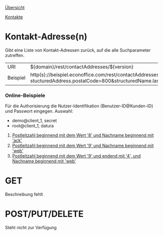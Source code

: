 [Übersicht](../..)

[Kontakte](../)

# Kontakt-Adresse(n)
Gibt eine Liste von Kontakt-Adressen zurück, auf die alle Suchparameter zutreffen.

<table>
<tr><td>URI</td><td>${domain}/rest/contactAddresses/${version}</td></tr>
<tr><td>Beispiel</td><td>http(s)://beispiel.econoffice.com/rest/contactAddresses/1?stucturedAddress.postalCode=800&structuredName.lastname=Me</td></tr>
</table>

### Online-Beispiele

Für die Authorisierung die Nutzer-Identifikation (Benutzer-ID@Kunden-ID) und Passwort eingegen. Auswahl:

- demo@client_1, secret
- root@client_1, datura

1. [Postleitzahl beginnend mit dem Wert '8' und Nachname beginnend mit 'ack'](http://dws.econoffice.ch/rest/contactAddresses/1?structuredAddress.postalCode=8&structuredName.lastname=Ack)
2. [Postleitzahl beginnend mit dem Wert '9' und Nachname beginnend mit 'web'](http://dws.econoffice.ch/rest/contactAddresses/1?structuredAddress.postalCode=9__4&structuredName.lastname=Web)
3. [Postleitzahl beginnend mit dem Wert '9' und endend mit '4', und Nachname beginnend mit 'web'](http://dws.econoffice.ch/rest/contactAddresses/1?structuredAddress.postalCode=9__4&structuredName.lastname=Web)



# GET
Beschreibung fehlt

# POST/PUT/DELETE
Steht nicht zur Verfügung
